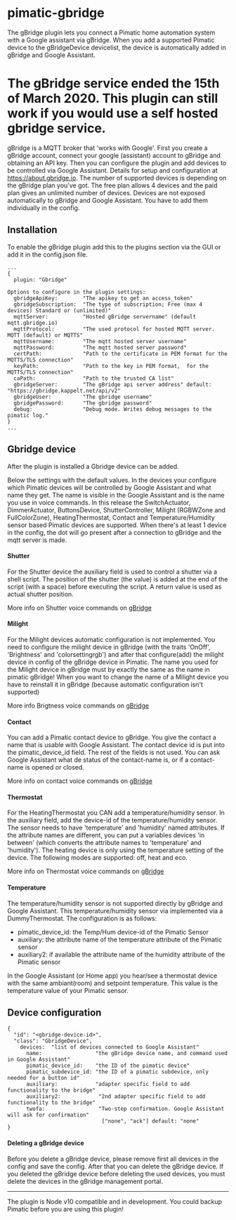 pimatic-gbridge
===================
The gBridge plugin lets you connect a Pimatic home automation system with a Google assistant via gBridge.
When you add a supported Pimatic device to the gBridgeDevice devicelist, the device is automatically added in gBridge and Google Assistant.

# The gBridge service ended the 15th of March 2020. This plugin can still work if you would use a self hosted gbridge service.

gBridge is a MQTT broker that 'works with Google'. First you create a gBridge account, connect your google (assistant) account to gBridge and obtaining an API key. Then you can configure the plugin and add devices to be controlled via Google Assistant. Details for setup and configuration at https://about.gbridge.io.
The number of supported devices is depending on the gBridge plan you've got. The free plan allows 4 devices and the paid plan gives an unlimited number of devices.
Devices are not exposed automatically to gBridge and Google Assistant. You have to add them individually in the config.


Installation
------------
To enable the gBridge plugin add this to the plugins section via the GUI or add it in the config.json file.

```
...
{
  plugin: "Gbridge"

Options to configure in the plugin settings:
  gbridgeApiKey:        "The apikey to get an access_token"
  gbridgeSubscription:  "The type of subscription; Free (max 4 devices) Standard or (unlimited)"
  mqttServer:           "Hosted gBridge servername" (default mqtt.gbridge.io)
  mqttProtocol:         "The used protocol for hosted MQTT server. MQTT (default) or MQTTS"
  mqttUsername:         "The mqtt hosted server username"
  mqttPassword:         "The mqtt hosted server password"
  certPath:             "Path to the certificate in PEM format for the MQTTS/TLS connection"
  keyPath:              "Path to the key in PEM format,  for the MQTTS/TLS connection"
  caPath:               "Path to the trusted CA list"
  gbridgeServer:        "The gBridge api server address" default: "https://gbridge.kappelt.net/api/v2"
  gbridgeUser:          "The gbridge username"
  gbridgePassword:      "The gbridge password"
  debug:                "Debug mode. Writes debug messages to the pimatic log."
}
...
```

Gbridge device
-----------------
After the plugin is installed a Gbridge device can be added.

Below the settings with the default values. In the devices your configure which Pimatic devices will be controlled by Google Assistant and what name they get. The name is visible in the Google Assistant and is the name you use in voice commands.
In this release the SwitchActuator, DimmerActuator, ButtonsDevice, ShutterController, Milight (RGBWZone and FullColorZone), HeatingThermostat, Contact and Temperature/Humidity sensor based Pimatic devices are supported.
When there's at least 1 device in the config, the dot will go present after a connection to gBridge and the mqtt server is made.



#### Shutter
For the Shutter device the auxiliary field is used to control a shutter via a shell script. The position of the shutter (the value) is added at the end of the script (with a space) before executing the script. A return value is used as actual shutter position.

More info on Shutter voice commands on [gBridge](https://doc.gbridge.io/traits/openclose.html)

#### Milight
For the Milight devices automatic configuration is not implemented. You need to configure the milight device in gBridge (with the traits 'OnOff', 'Brightness' and 'colorsettingrgb') and after that configure(add) the milight device in config of the gBridge device in Pimatic. The name you used for the Milight device in gBridge must by exactly the same as the name in pimatic gBridge! When you want to change the name of a Milight device you have to reinstall it in gBridge (because automatic configuration isn't supported)

More info Brigtness voice commands on [gBridge](https://doc.gbridge.io/traits/brightness.html)

#### Contact
You can add a Pimatic contact device to gBridge.
You give the contact a name that is usable with Google Assistant. The contact device id is put into the pimatic_device_id field. The rest of the fields is not used.
You can ask Google Assistant what de status of the contact-name is, or if a contact-name is opened or closed.

More info on contact voice commands on [gBridge](https://doc.gbridge.io/traits/openclose.html)

#### Thermostat
For the HeatingThermostat you CAN add a temperature/humidity sensor. In the auxiliary field, add the device-id of the temperature/humidity sensor. The sensor needs to have 'temperature' and 'humidity' named attributes. If the attribute names are different, you can put a variables devices 'in between' (which converts the attribute names to 'temperature' and 'humidity').
The heating device is only using the temperature setting of the device.
The following modes are supported: off, heat and eco.

More info on Thermostat voice commands on [gBridge](https://doc.gbridge.io/traits/temperaturesetting.html)

#### Temperature
The temperature/humidity sensor is not supported directly by gBridge and Google Assistant. This temperature/humidity sensor via implemented via a DummyThermostat.
The configuration is as follows:
- pimatic_device_id: the Temp/Hum device-id of the Pimatic Sensor
- auxiliary: the attribute name of the temperature attribute of the Pimatic sensor
- auxiliary2: if available the attribute name of the humidity attribute of the Pimatic sensor

In the Google Assistant (or Home app) you hear/see a thermostat device with the same ambiant(room) and setpoint temperature. This value is the temperature value of your Pimatic sensor.

Device configuration
-----------------

```
{
  "id": "<gbridge-device-id>",
  "class": "GbridgeDevice",
    devices:  "list of devices connected to Google Assistant"
      name:                 "the gBridge device name, and command used in Google Assistant"
      pimatic_device_id:    "the ID of the pimatic device"
      pimatic_subdevice_id: "the ID of a pimatic subdevice, only needed for a button id"
      auxiliary:            "adapter specific field to add functionality to the bridge"
      auxiliary2:            "2nd adapter specific field to add functionality to the bridge"
      twofa:                 "Two-step confirmation. Google Assistant will ask for confirmation"
                              ["none", "ack"] default: "none"
}
```

#### Deleting a gBridge device
Before you delete a gBridge device, please remove first all devices in the config and save the config. After that you can delete the gBridge device.
If you deleted the gBridge device before deleting the used devices, you must delete the devices in the gBridge management portal.

-----------------

The plugin is Node v10 compatible and in development. You could backup Pimatic before you are using this plugin!
